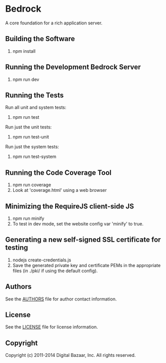 Bedrock
=======

A core foundation for a rich application server.

Building the Software
---------------------

1. npm install

Running the Development Bedrock Server
--------------------------------------

1. npm run dev

Running the Tests
-----------------

Run all unit and system tests:

1. npm run test

Run just the unit tests:

1. npm run test-unit

Run just the system tests:

1. npm run test-system

Running the Code Coverage Tool
------------------------------

1. npm run coverage
2. Look at 'coverage.html' using a web browser

Minimizing the RequireJS client-side JS
---------------------------------------

1. npm run minify
2. To test in dev mode, set the website config var 'minify' to true.

Generating a new self-signed SSL certificate for testing
--------------------------------------------------------

1. nodejs create-credentials.js
2. Save the generated private key and certificate PEMs in the
   appropriate files (in ./pki/ if using the default config).

Authors
-------

See the [AUTHORS][] file for author contact information.

License
-------

See the [LICENSE][] file for license information.

Copyright
---------

Copyright (c) 2011-2014 Digital Bazaar, Inc. All rights reserved.

[AUTHORS]: AUTHORS.md
[LICENSE]: LICENSE.md
